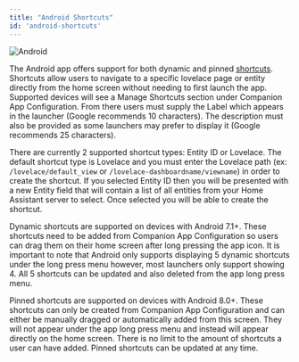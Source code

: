 ```yaml
---
title: "Android Shortcuts"
id: 'android-shortcuts'
---
```


![Android](/assets/android.svg)

The Android app offers support for both dynamic and pinned [shortcuts](https://developer.android.com/guide/topics/ui/shortcuts). Shortcuts allow users to navigate to a specific lovelace page or entity directly from the home screen without needing to first launch the app. Supported devices will see a Manage Shortcuts section under Companion App Configuration. From there users must supply the Label which appears in the launcher (Google recommends 10 characters). The description must also be provided as some launchers may prefer to display it (Google recommends 25 characters).

There are currently 2 supported shortcut types: Entity ID or Lovelace. The default shortcut type is Lovelace and you must enter the Lovelace path (ex: `/lovelace/default_view` or `/lovelace-dashboardname/viewname`) in order to create the shortcut. If you selected Entity ID then you will be presented with a new Entity field that will contain a list of all entities from your Home Assistant server to select. Once selected you will be able to create the shortcut.

Dynamic shortcuts are supported on devices with Android 7.1+. These shortcuts need to be added from Companion App Configuration so users can drag them on their home screen after long pressing the app icon. It is important to note that Android only supports displaying 5 dynamic shortcuts under the long press menu however, most launchers only support showing 4. All 5 shortcuts can be updated and also deleted from the app long press menu.

Pinned shortcuts are supported on devices with Android 8.0+. These shortcuts can only be created from Companion App Configuration and can either be manually dragged or automatically added from this screen. They will not appear under the app long press menu and instead will appear directly on the home screen. There is no limit to the amount of shortcuts a user can have added. Pinned shortcuts can be updated at any time.
